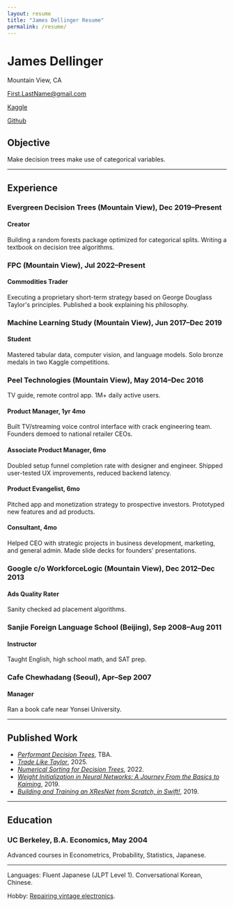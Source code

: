 ```yaml
---
layout: resume
title: "James Dellinger Resume"
permalink: /resume/
---
```


# James Dellinger
Mountain View, CA

First.LastName@gmail.com

[Kaggle](https://www.kaggle.com/jamesdellinger)

[Github](https://github.com/jamesdellinger)

## Objective
Make decision trees make use of categorical variables. 

---

## Experience
### Evergreen Decision Trees (Mountain View), Dec 2019–Present
#### Creator
Building a random forests package optimized for categorical splits. Writing a textbook on decision tree algorithms.

### FPC (Mountain View), Jul 2022–Present
#### Commodities Trader
Executing a proprietary short-term strategy based on George Douglass Taylor's principles. Published a book explaining his philosophy.

### Machine Learning Study (Mountain View), Jun 2017–Dec 2019
#### Student
Mastered tabular data, computer vision, and language models. Solo bronze medals in two Kaggle competitions.

### Peel Technologies (Mountain View), May 2014–Dec 2016
TV guide, remote control app. 1M+ daily active users.

<!-- Won't display exact start/end dates of each job title at Peel.
But here they are for future reference:
Product Manager, Sep 2015–Dec 2016
Associate Product Manager, Feb 2015–Sep 2015
Product Evangelist, Aug 2014–Feb 2015
Consultant, May 2014–Aug 2014 -->

<!-- Durations each Peel job was held:
Product Manager, 1yr 4mo
Associate Product Manager, 6mo
Product Evangelist, 6mo
Consultant, 4mo -->

#### Product Manager, 1yr 4mo
Built TV/streaming voice control interface with crack engineering team. Founders demoed to national retailer CEOs.

#### Associate Product Manager, 6mo
Doubled setup funnel completion rate with designer and engineer. Shipped user-tested UX improvements, reduced backend latency.

#### Product Evangelist, 6mo
Pitched app and monetization strategy to prospective investors. Prototyped new features and ad products.

#### Consultant, 4mo
Helped CEO with strategic projects in business development, marketing, and general admin. Made slide decks for founders' presentations.

### Google c/o WorkforceLogic (Mountain View), Dec 2012–Dec 2013
#### Ads Quality Rater
Sanity checked ad placement algorithms.

### Sanjie Foreign Language School (Beijing), Sep 2008–Aug 2011
#### Instructor
Taught English, high school math, and SAT prep.

### Cafe Chewhadang (Seoul), Apr–Sep 2007
#### Manager
Ran a book cafe near Yonsei University.

---

## Published Work
* [*Performant Decision Trees*](https://github.com/jamesdellinger/recent-work/blob/main/dt_book_excerpt.ipynb), TBA.
* [*Trade Like Taylor*](https://www.amazon.com/Trade-Like-Taylor-Douglass-Short-Term/dp/B0DWPR9FS9/), 2025.
* [*Numerical Sorting for Decision Trees*](https://github.com/jamesdellinger/recent-work/blob/main/numerical_sorting_speed_experiments.ipynb), 2022.
* [*Weight Initialization in Neural Networks: A Journey From the Basics to Kaiming*](https://medium.com/data-science/weight-initialization-in-neural-networks-a-journey-from-the-basics-to-kaiming-954fb9b47c79), 2019.
* [*Building and Training an XResNet from Scratch, in Swift!*](https://github.com/jamesdellinger/fastai_deep_learning_course_part2_v3/blob/master/13_swift_resnet_pipeline_s4tf_v04_my_reimplementation.ipynb), 2019.

---

## Education
### UC Berkeley, B.A. Economics, May 2004
<!-- TODO: figure out how to format so it'll be properly parsed -->
Advanced courses in Econometrics, Probability, Statistics, Japanese.

---

Languages: Fluent Japanese (JLPT Level 1). Conversational Korean, Chinese.

Hobby: [Repairing vintage electronics](https://github.com/jamesdellinger/recent-work/blob/main/duo.ipynb).